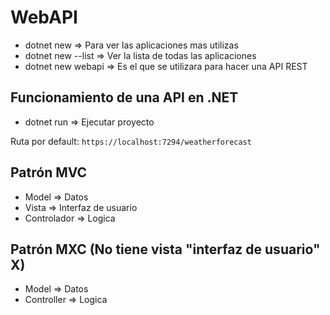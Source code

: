 # WebAPI
* dotnet new => Para ver las aplicaciones mas utilizas
* dotnet new --list => Ver la lista de todas las aplicaciones
* dotnet new webapi => Es el que se utilizara para hacer una API REST

## Funcionamiento de una API en .NET
- dotnet run => Ejecutar proyecto

Ruta por default: ```https://localhost:7294/weatherforecast```

## Patrón MVC
- Model => Datos
- Vista => Interfaz de usuario
- Controlador => Logica

## Patrón MXC (No tiene vista "interfaz de usuario" X)
- Model => Datos
- Controller => Logica

